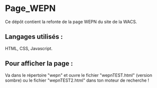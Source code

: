 # Page_WEPN

Ce dépôt contient la refonte de la page WEPN du site de la WACS.

## Langages utilisés :

HTML, CSS, Javascript.

## Pour afficher la page :

Va dans le répertoire "wepn" et ouvre le fichier "wepnTEST.html" (version sombre) ou le fichier "wepnTEST2.html" dans ton moteur de recherche !
